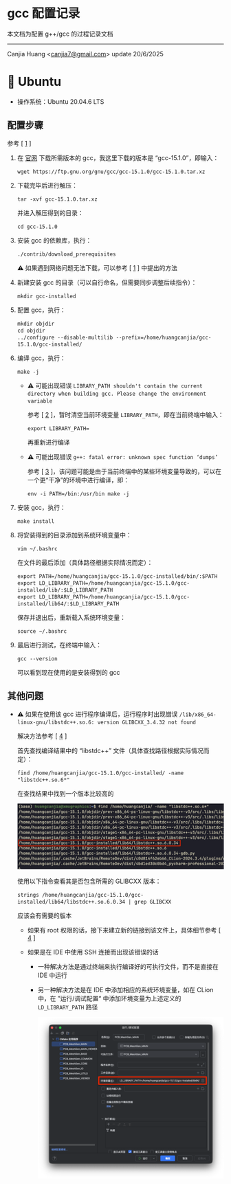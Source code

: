 # gcc 配置记录

本文档为配置 g++/gcc 的过程记录文档

---

Canjia Huang <<canjia7@gmail.com>> update 20/6/2025

# :penguin: Ubuntu

- 操作系统：Ubuntu 20.04.6 LTS

## 配置步骤

参考 [ [1] ]

1. 在 [官网](http://ftp.gnu.org/gnu/gcc/) 下载所需版本的 gcc，我这里下载的版本是 “gcc-15.1.0”，即输入：

    ```
    wget https://ftp.gnu.org/gnu/gcc/gcc-15.1.0/gcc-15.1.0.tar.xz
    ```

2. 下载完毕后进行解压：

    ```
    tar -xvf gcc-15.1.0.tar.xz
    ```

    并进入解压得到的目录：

    ```
    cd gcc-15.1.0
    ```

3. 安装 gcc 的依赖库，执行：

    ```
    ./contrib/download_prerequisites
    ```

    :warning: 如果遇到网络问题无法下载，可以参考 [ [1] ] 中提出的方法

4. 新建安装 gcc 的目录（可以自行命名，但需要同步调整后续指令）：

    ```
    mkdir gcc-installed
    ```

5. 配置 gcc，执行：

    ```
    mkdir objdir
    cd objdir
    ../configure --disable-multilib --prefix=/home/huangcanjia/gcc-15.1.0/gcc-installed/
    ```

6. 编译 gcc，执行：

    ```
    make -j
    ```

    - :warning: 可能出现错误 `LIBRARY_PATH shouldn't contain the current directory when building gcc. Please change the environment variable`

        参考 [ [2] ]，暂时清空当前环境变量 `LIBRARY_PATH`，即在当前终端中输入：

        ```
        export LIBRARY_PATH=
        ```

        再重新进行编译
    
    - :warning: 可能出现错误 `g++: fatal error: unknown spec function ‘dumps’`

        参考 [ [3] ]，该问题可能是由于当前终端中的某些环境变量导致的，可以在一个更“干净”的环境中进行编译，即：

        ```
        env -i PATH=/bin:/usr/bin make -j
        ```
  
        <!-- 可能是因为编译该版本 gcc 所需的宿主 gcc 版本太低导致的（我这里的宿主 gcc 版本为 10.5.0），可以通过该文档前述步骤先配置一个稍微高一点版本的 gcc（我这里重新配置了版本为 12.1.0 的 gcc）作为宿主 gcc，再配置更高版本的 gcc -->

7. 安装 gcc，执行：

    ```
    make install
    ```

8. 将安装得到的目录添加到系统环境变量中：

    ```
    vim ~/.bashrc
    ```

    在文件的最后添加（具体路径根据实际情况而定）：

    ```
    export PATH=/home/huangcanjia/gcc-15.1.0/gcc-installed/bin/:$PATH
    export LD_LIBRARY_PATH=/home/huangcanjia/gcc-15.1.0/gcc-installed/lib/:$LD_LIBRARY_PATH
    export LD_LIBRARY_PATH=/home/huangcanjia/gcc-15.1.0/gcc-installed/lib64/:$LD_LIBRARY_PATH
    ```

    保存并退出后，重新载入系统环境变量：

    ```
    source ~/.bashrc
    ```

9. 最后进行测试，在终端中输入：

    ```
    gcc --version
    ```

    可以看到现在使用的是安装得到的 gcc

## 其他问题

- :warning: 如果在使用该 gcc 进行程序编译后，运行程序时出现错误 `/lib/x86_64-linux-gnu/libstdc++.so.6: version GLIBCXX_3.4.32 not found`

    解决方法参考 [ [4] ]

    首先查找编译结果中的 “libstdc++” 文件（具体查找路径根据实际情况而定）：

    ```
    find /home/huangcanjia/gcc-15.1.0/gcc-installed/ -name "libstdc++.so.6*"
    ```

    在查找结果中找到一个版本比较高的
    
    ![alt text](.pic/image.png)

    使用以下指令查看其是否包含所需的 GLIBCXX 版本：

    ```
    strings /home/huangcanjia/gcc-15.1.0/gcc-installed/lib64/libstdc++.so.6.0.34 | grep GLIBCXX
    ```

    应该会有需要的版本

    - 如果有 root 权限的话，接下来建立新的链接到该文件上，具体细节参考 [ [4] ]

    - 如果是在 IDE 中使用 SSH 连接而出现该错误的话
      - 一种解决方法是通过终端来执行编译好的可执行文件，而不是直接在 IDE 中运行
      - 另一种解决方法是在 IDE 中添加相应的系统环境变量，如在 CLion 中，在 ”运行/调试配置“ 中添加环境变量为上述定义的 `LD_LIBRARY_PATH` 路径

        ![alt text](.pic/image1.png)


[1]: https://blog.csdn.net/Fhujinwu/article/details/113786909
[2]: https://blog.csdn.net/nianjiuhuiyi/article/details/126499209
[3]: https://superuser.com/questions/1161220/how-to-build-gcc-6-x-0-on-x64-without-unknown-spec-complain
[4]: https://blog.csdn.net/weixin_39379635/article/details/129159713